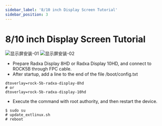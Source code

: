 ```yaml
---
sidebar_label: '8/10 inch Display Screen Tutorial'
sidebar_position: 3
---
```


# 8/10 inch Display Screen Tutorial

![显示屏安装-01](/zh/img/rock5b/display-8hd-01.png)
![显示屏安装-02](/zh/img/rock5b/display-8hd-02.png)

- Prepare Radxa Display 8HD or Radxa Display 10HD, and connect to ROCK5B through FPC cable.
- After startup, add a line to the end of the file /boot/config.txt
```
dtoverlay=rock-5b-radxa-display-8hd
# or
dtoverlay=rock-5b-radxa-display-10hd
```
- Execute the command with root authority, and then restart the device.
```
$ sudo su
# update_extlinux.sh
# reboot
```
